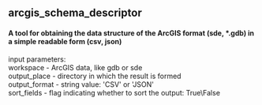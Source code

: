 ## arcgis_schema_descriptor
#### A tool for obtaining the data structure of the ArcGIS format (sde, *.gdb) in a simple readable form (csv, json)  
input parameters:  
workspace - ArcGIS data, like gdb or sde  
output_place - directory in which the result is formed  
output_format - string value: 'CSV' or 'JSON'  
sort_fields - flag indicating whether to sort the output: True\False  
